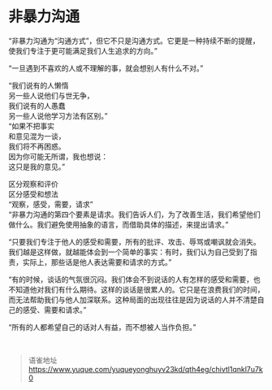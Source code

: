 # 非暴力沟通
“非暴力沟通为“沟通方式”，但它不只是沟通方式。它更是一种持续不断的提醒，使我们专注于更可能满足我们人生追求的方向。”

“一旦遇到不喜欢的人或不理解的事，就会想别人有什么不对。”

“我们说有的人懒惰  
另一些人说他们与世无争，  
我们说有的人愚蠢  
另一些人说他学习方法有区别。”  
“如果不把事实  
和意见混为一谈，  
我们将不再困惑。  
因为你可能无所谓，我也想说：  
这只是我的意见。”

区分观察和评价  
区分感受和想法  
“观察，感受，需要，请求”  
“非暴力沟通的第四个要素是请求。我们告诉人们，为了改善生活，我们希望他们做什么。我们避免使用抽象的语言，而借助具体的描述，来提出请求。”

“只要我们专注于他人的感受和需要，所有的批评、攻击、辱骂或嘲讽就会消失。我们越是这样做，就越能体会到一个简单的事实：有时，我们认为自己受到了指责，实际上，那些话是他人表达需要和请求的方式。”

“有的时候，谈话的气氛很沉闷。我们体会不到说话的人有怎样的感受和需要，也不知道他对我们有什么期待。这样的谈话是很累人的。它只是在浪费我们的时间，而无法帮助我们与他人加深联系。这种局面的出现往往是因为说话的人并不清楚自己的感受、需要和请求。”

“所有的人都希望自己的话对人有益，而不想被人当作负担。”

<br>
  
> 语雀地址 https://www.yuque.com/yuqueyonghuyv23kd/qth4eg/chivtl1qnkl7u7k0